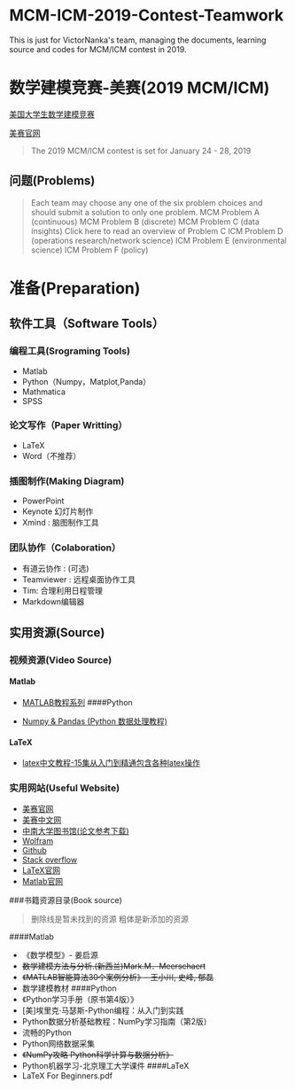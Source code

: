# MCM-ICM-2019-Contest-Teamwork
This is just for VictorNanka's team, managing the documents,  learning source and codes for MCM/ICM contest in 2019. 
# 数学建模竞赛-美赛(2019 MCM/ICM)

[美国大学生数学建模竞赛](https://baike.baidu.com/item/美国大学生数学建模竞赛)

[美赛官网](http://www.comap.com/undergraduate/contests/)
> The 2019 MCM/ICM contest is set for January 24 - 28, 2019

## 问题(Problems)

> Each team may choose any one of the six problem choices and should submit a solution to only one problem.
MCM Problem A (continuous)
MCM Problem B (discrete)
MCM Problem C (data insights)
          Click here to read an overview of Problem C
ICM Problem D (operations research/network science)
ICM Problem E (environmental science)
ICM Problem F (policy)

# 准备(Preparation)

## 软件工具（Software Tools）

### 编程工具(Srograming Tools)

* Matlab
* Python（Numpy，Matplot,Panda）
* Mathmatica
* SPSS

### 论文写作（Paper Writting）

* LaTeX
* Word（不推荐）

### 插图制作(Making Diagram)

* PowerPoint
* Keynote 幻灯片制作
* Xmind : 脑图制作工具

### 团队协作（Colaboration）

* 有道云协作 : (可选)
* Teamviewer : 远程桌面协作工具
* Tim: 合理利用日程管理
* Markdown编辑器


## 实用资源(Source)

### 视频资源(Video Source)

#### Matlab

* [MATLAB教程系列](https://www.bilibili.com/video/av14503445/)
####Python

* [Numpy & Pandas (Python 数据处理教程)](https://www.bilibili.com/video/av16378934/)

#### LaTeX

* [latex中文教程-15集从入门到精通包含各种latex操作]()

### 实用网站(Useful Website)

* [美赛官网](http://www.comap.com/undergraduate/contests/)
* [美赛中文网](http://www.mcmbooks.net)
* [中南大学图书馆(论文参考下载)](http://lib.csu.edu.cn)
* [Wolfram](https://www.wolframalpha.com)
* [Github](https://github.com)
* [Stack overflow](https://stackoverflow.com)
* [LaTeX官网](https://www.latex-project.org)
* [Matlab官网](https://www.mathworks.com/products/matlab.html)



###书籍资源目录(Book source)
> 删除线是暂未找到的资源
> 粗体是新添加的资源


####Matlab
* 《数学模型》- 姜启源
* ~~数学建模方法与分析.(新西兰)Mark.M．Meerschaert~~
* ~~《MATLAB智能算法30个案例分析》- 王小川, 史峰, 郁磊~~
* 数学建模教材
####Python
* 《Python学习手册（原书第4版）》
* [美]埃里克·马瑟斯-Python编程：从入门到实践
* Python数据分析基础教程：NumPy学习指南（第2版）
* 流畅的Python 
* Python网络数据采集
* ~~《NumPy攻略  Python科学计算与数据分析》~~
* Python机器学习-北京理工大学课件
####LaTeX
* LaTeX For Beginners.pdf


